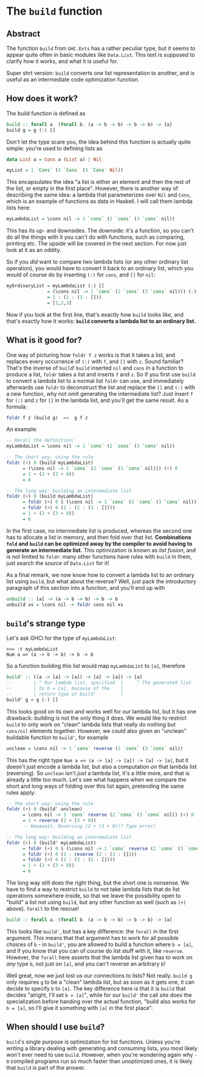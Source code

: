 The `build` function
==========================


Abstract
--------

The function `build` from `GHC.Exts` has a rather peculiar type, but it seems to appear quite often in basic modules like `Data.List`. This text is supposed to clarify how it works, and what it is useful for.

Super shrt version: `build` converts one list representation to another, and is useful as an intermediate code optimization function.



How does it work?
-----------------

The build function is defined as

```haskell
build :: forall a. (forall b. (a -> b -> b) -> b -> b) -> [a]
build g = g (:) []
```

Don't let the type scare you, the idea behind this function is actually quite simple: you're used to defining lists as

```haskell
data List a = Cons a (List a) | Nil

myList = 1 `Cons` (2 `Cons` (3 `Cons` Nil))
```

This encapsulates the idea "a list is either an element and then the rest of the list, or empty in the first place". However, there is another way of describing the same idea: a lambda that parameterizes over `Nil` and `Cons`, which is an example of functions as data in Haskell. I will call them lambda lists here:

```haskell
myLambdaList = \cons nil -> 1 `cons` (2 `cons` (3 `cons` nil))
```

This has its up- and downsides. The downside: it's a function, so you can't do all the things with it you can't do with functions, such as comparing, printing etc. The upside will be covered in the next section. For now just look at it as an oddity.

So if you *did* want to compare two lambda lists (or any other ordinary list operation), you would have to convert it back to an ordinary list, which you would of course do by inserting `(:)` for `cons`, and `[]` for `nil`:

```haskell
myOrdinaryList = myLambdaList (:) []
               = (\cons nil -> 1 `cons` (2 `cons` (3 `cons` nil))) (:) []
               = 1 : (2 : (3 : []))
               = [1,2,3]
```

Now if you look at the first line, that's exactly how `build` looks like, and that's exactly how it works: **`build` converts a lambda list to an ordinary list.**



What is it good for?
--------------------

One way of picturing how `foldr f z` works is that it takes a list, and replaces every occurrence of `(:)` with `f`, and `[]` with `z`. Sound familiar? That's the inverse of `build`! `build` inserted `nil` and `cons` in a function to produce a list, `foldr` takes a list and inserts `f` and `z`. So if you first use `build` to convert a lambda list to a normal list `foldr` can use, and immediately afterwards use `foldr` to deconstruct the list and replace the `[]` and `(:)` with a new function, why not omit generating the intermediate list? Just insert `f` for `(:)` and `z` for `[]` in the lambda list, and you'll get the same result. As a formula:

```haskell
foldr f z (build g)  ==  g f z
```

An example:

```haskell
-- Recall the definition:
myLambdaList = \cons nil -> 1 `cons` (2 `cons` (3 `cons` nil))

-- The short way: using the rule
foldr (+) 0 (build myLambdaList)
      = (\cons nil -> 1 `cons` (2 `cons` (3 `cons` nil))) (+) 0
      = 1 + (2 + (3 + 0))
      = 6

-- The long way: building an intermediate list
foldr (+) 0 (build myLambdaList)
      = foldr (+) 0 $ (\cons nil -> 1 `cons` (2 `cons` (3 `cons` nil))) (:) []
      = foldr (+) 0 (1 : (2 : (3 : [])))
      = 1 + (2 + (3 + 0))
      = 6
```
In the first case, no intermediate list is produced, whereas the second one has to allocate a list in memory, and then fold over that list. **Combinations `fold` and `build` can be optimized away by the compiler to avoid having to generate an intermediate list.** This optimization is known as *list fusion*, and is not limited to `foldr`: many other functions have rules with `build` in them, just search the source of `Data.List` for it!

As a final remark, we now know how to convert a lambda list to an ordinary list using `build`, but what about the reverse? Well, just pack the introductory paragraph of this section into a function, and you'll end up with

```haskell
unbuild :: [a] -> (a -> b -> b) -> b -> b
unbuild xs = \cons nil -> foldr cons nil xs
```





`build`'s strange type
----------------------

Let's ask GHCi for the type of `myLambdaList`:

```text
>>> :t myLambdaList
Num a => (a -> b -> b) -> b -> b
```

So a function building this list would map `myLambdaList` to `[a]`, therefore

```haskell
build' :: ((a -> [a] -> [a]) -> [a] -> [a]) -> [a]
--        | ^ Our lambda list, specified  |     ^ The generated list
--        | to b = [a], because of the    |
--        | return type of build'         |
build' g = g (:) []
```

This looks good on its own and works well for our lambda list, but it has one drawback: building is not the only thing it does. We would like to restrict `build` to only work on "clean" lambda lists that really do nothing but `cons/nil` elements together. However, we could also given an "unclean" buildable function to `build'`, for example

```haskell
unclean = \cons nil -> 1 `cons` reverse (2 `cons` (3 `cons` nil))
```

This has the right type `Num a => (a -> [a] -> [a]) -> [a] -> [a]`, but it doesn't just encode a lambda list, but also a computation *on* that lambda list (reversing). So `unclean` isn't *just* a lambda list, it's a little more, and that is already a little too much. Let's see what happens when we compare the short and long ways of folding over this list again, pretending the same rules apply:

```haskell
-- The short way: using the rule
foldr (+) 0 (build' unclean)
      = \cons nil -> 1 `cons` reverse (2 `cons` (3 `cons` nil)) (+) 0
      = 1 + reverse (2 + (3 + 0))
      -- Waaaaait. Reversing (2 + (3 + 0))? Type error!

-- The long way: building an intermediate list
foldr (+) 0 (build' myLambdaList)
      = foldr (+) 0 $ (\cons nil -> 1 `cons` reverse (2 `cons` (3 `cons` nil))) (:) []
      = foldr (+) 0 (1 : reverse (2 : (3 : [])))
      = foldr (+) 0 (1 : (3 : (2 : [])))
      = 1 + (2 + (3 + 0))
      = 6
```

The long way still does the right thing, but the short one is nonsense. We have to find a way to restrict `build` to not take lambda lists that do list operations somewhere inside, so that we leave the possibility open to "build" a list not using `build`, but any other function as well (such as `(+)` above). `forall` to the rescue!

```haskell
build :: forall a. (forall b. (a -> b -> b) -> b -> b) -> [a]
```

This looks like `build'`, but has a key difference: the `forall` in the first argument. This means that that argument has to work for all possible choices of `b` - in `build'`, you are allowed to build a function where `b = [a]`, and if you know that you can of course do list stuff with it, like `reverse`. However, the `forall` here asserts that the lambda list given has to work on *any* type `b`, not just on `[a]`, and you can't reverse an arbitrary `b`!

Well great, now we just lost us our connections to lists? Not really. `build g` only requires `g` to be a "clean" lambda list, but as soon as it gets one, it can decide to specify `b` to `[a]`. The key difference here is that it is `build` that decides "alright, I'll set `b = [a]`", while for our `build'` the call site does the specialization before handing over the actual function, "build also works for `b = [a]`, so I'll give it something with `[a]` in the first place".


When should I use `build`?
--------------------------

`build`'s single purpose is optimization for list functions. Unless you're writing a library dealing with generating and consuming lists, you most likely won't ever need to use `build`. However, when you're wondering again why `-O` compiled programs run so much faster than unoptimized ones, it is likely that `build` is part of the answer.

